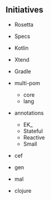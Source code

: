 Initiatives
------------

* Rosetta
* Specs

* Kotlin
* Xtend

* Gradle 

* multi-pom
  - core
  - lang

* annotations
  - EK_
  - Stateful
  - Reactive
  - Small

* cef

* gen

* mal
* clojure
